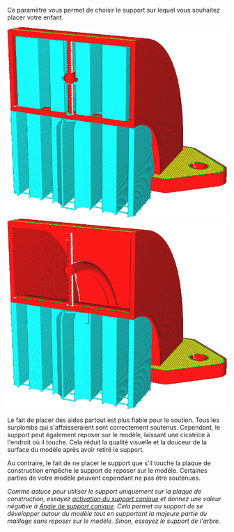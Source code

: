Ce paramètre vous permet de choisir le support sur lequel vous souhaitez placer votre enfant.

![Le support est généré pour toutes les surfaces en surplomb](../../../articles/images/support_type_everywhere.png)
![Le support n'est généré que là où il peut reposer sur la plaque de construction](../../../articles/images/support_type_touching_buildplate.png)

Le fait de placer des aides partout est plus fiable pour le soutien. Tous les surplombs qui s'affaisseraient sont correctement soutenus. Cependant, le support peut également reposer sur le modèle, laissant une cicatrice à l'endroit où il touche. Cela réduit la qualité visuelle et la douceur de la surface du modèle après avoir retiré le support.

Au contraire, le fait de ne placer le support que s'il touche la plaque de construction empêche le support de reposer sur le modèle. Certaines parties de votre modèle peuvent cependant ne pas être soutenues.

*Comme astuce pour utiliser le support uniquement sur la plaque de construction, essayez [activation du support conique](../expérimental/support_conique_activé.md) et donnez une valeur négative à [Angle de support conique](../expérimental/support_conique_angle.md). Cela permet au support de se développer autour du modèle tout en supportant la majeure partie du maillage sans reposer sur le modèle. Sinon, essayez le support de l'arbre.*
